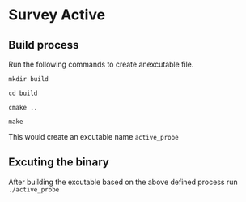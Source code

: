 # Survey Active

## Build process

Run the following commands to create anexcutable file.

```
mkdir build

cd build

cmake ..

make
```

This would create an excutable name `active_probe`

## Excuting the binary

After building the excutable based on the above defined process run `./active_probe`

